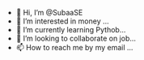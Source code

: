 - 👋 Hi, I’m @SubaaSE
- 👀 I’m interested in money ...
- 🌱 I’m currently learning Pythob...
- 💞️ I’m looking to collaborate on job...
- 📫 How to reach me by my email ...

<!---
SubaaSE/SubaaSE is a ✨ special ✨ repository because its `README.md` (this file) appears on your GitHub profile.
You can click the Preview link to take a look at your changes.
--->
